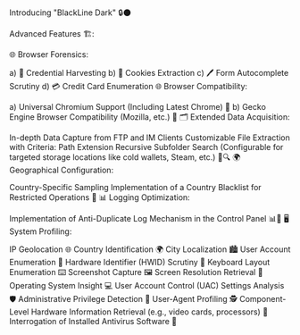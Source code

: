 Introducing "BlackLine Dark" 🔒🌑

Advanced Features 🏗️:

🌐 Browser Forensics:

a) 🔐 Credential Harvesting
b) 🍪 Cookies Extraction
c) 🖊️ Form Autocomplete Scrutiny
d) 💳 Credit Card Enumeration
🌐 Browser Compatibility:

a) Universal Chromium Support (Including Latest Chrome) 🚀
b) Gecko Engine Browser Compatibility (Mozilla, etc.) 🦊
🗂️ Extended Data Acquisition:

In-depth Data Capture from FTP and IM Clients
Customizable File Extraction with Criteria:
Path
Extension
Recursive Subfolder Search
(Configurable for targeted storage locations like cold wallets, Steam, etc.) 💼🔍
🌍 Geographical Configuration:

Country-Specific Sampling
Implementation of a Country Blacklist for Restricted Operations 🚫
📊 Logging Optimization:

Implementation of Anti-Duplicate Log Mechanism in the Control Panel 📊🚫
🖥️ System Profiling:

IP Geolocation 🌐
Country Identification 🌍
City Localization 🏙️
User Account Enumeration 👤
Hardware Identifier (HWID) Scrutiny 🔗
Keyboard Layout Enumeration ⌨️
Screenshot Capture 🖼️
Screen Resolution Retrieval 📏
Operating System Insight 💻
User Account Control (UAC) Settings Analysis 🛡️
Administrative Privilege Detection 🔐
User-Agent Profiling 🕵️
Component-Level Hardware Information Retrieval (e.g., video cards, processors) 🧮
Interrogation of Installed Antivirus Software 🦠
